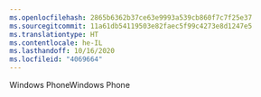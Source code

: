 ```yaml
---
ms.openlocfilehash: 2865b6362b37ce63e9993a539cb860f7c7f25e37
ms.sourcegitcommit: 11a61db54119503e82faec5f99c4273e8d1247e5
ms.translationtype: HT
ms.contentlocale: he-IL
ms.lasthandoff: 10/16/2020
ms.locfileid: "4069664"
---
```

<span data-ttu-id="041f0-101">Windows Phone</span><span class="sxs-lookup"><span data-stu-id="041f0-101">Windows Phone</span></span>